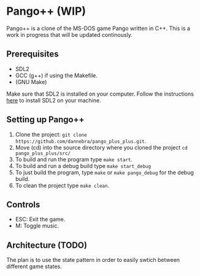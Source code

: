 # Pango++ (WIP)

Pango++ is a clone of the MS-DOS game Pango written in C++. This is a work in progress that will be updated continously. 

## Prerequisites
* SDL2
* GCC (g++) if using the Makefile.
* (GNU Make)

  
Make sure that SDL2 is installed on your computer. Follow the instructions [here](https://lazyfoo.net/tutorials/SDL/01_hello_SDL/index.php#:~:text=Select%20Your%20Operating%20System) to install SDL2 on your machine.

## Setting up Pango++ 
1. Clone the project: `git clone https://github.com/dannebra/pango_plus_plus.git`.
2. Move (cd) into the source directory where you cloned the project `cd pango_plus_plus/src/`
3. To build and run the program type `make start`.
4. To build and run a debug build type `make start_debug`
5. To just build the program, type `make` or `make pango_debug` for the debug build.
6. To clean the project type `make clean`.

## Controls
* ESC: Exit the game.
* M: Toggle music.

## Architecture (TODO)
The plan is to use the state pattern in order to easily swtich between different game states.
